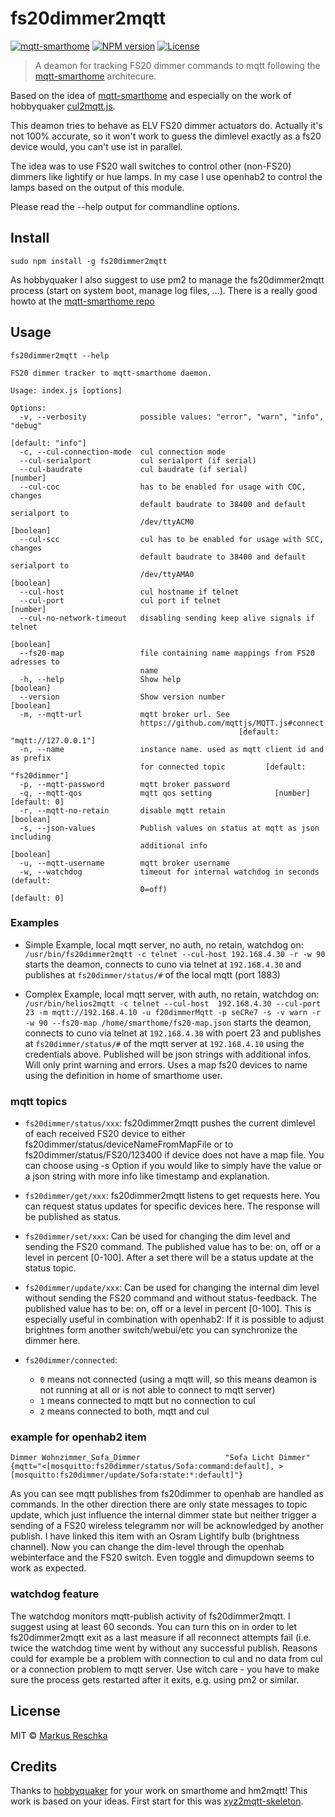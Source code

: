 # fs20dimmer2mqtt

[![mqtt-smarthome](https://img.shields.io/badge/mqtt-smarthome-blue.svg)](https://github.com/mqtt-smarthome/mqtt-smarthome)
[![NPM version](https://badge.fury.io/js/fs20dimmer2mqtt.svg)](http://badge.fury.io/js/fs20dimmer2mqtt)
[![License][mit-badge]][mit-url]

> A deamon for tracking FS20 dimmer commands to mqtt following the [mqtt-smarthome](https://github.com/mqtt-smarthome) architecure.

Based on the idea of [mqtt-smarthome](https://github.com/mqtt-smarthome) and especially on the work of hobbyquaker [cul2mqtt.js](https://github.com/hobbyquaker/cul2mqtt).

This deamon tries to behave as ELV FS20 dimmer actuators do. Actually it's not 100% accurate, so it won't work to guess the dimlevel exactly as a fs20 device would, you can't use ist in parallel.

The idea was to use FS20 wall switches to control other (non-FS20) dimmers like lightify or hue lamps. In my case I use openhab2 to control the lamps based on the output of this module.

Please read the --help output for commandline options.

## Install

`sudo npm install -g fs20dimmer2mqtt`

As hobbyquaker I also suggest to use pm2 to manage the fs20dimmer2mqtt process (start on system boot, manage log files, ...). There is a really good howto at the [mqtt-smarthome repo](https://github.com/mqtt-smarthome/mqtt-smarthome/blob/master/howtos/homematic.md)

## Usage

`fs20dimmer2mqtt --help`

```fs20dimmer2mqtt 0.0.3
FS20 dimmer tracker to mqtt-smarthome daemon.

Usage: index.js [options]

Options:
  -v, --verbosity            possible values: "error", "warn", "info", "debug"
                                                               [default: "info"]
  -c, --cul-connection-mode  cul connection mode
  --cul-serialport           cul serialport (if serial)
  --cul-baudrate             cul baudrate (if serial)                   [number]
  --cul-coc                  has to be enabled for usage with COC, changes
                             default baudrate to 38400 and default serialport to
                             /dev/ttyACM0                              [boolean]
  --cul-scc                  cul has to be enabled for usage with SCC, changes
                             default baudrate to 38400 and default serialport to
                             /dev/ttyAMA0                              [boolean]
  --cul-host                 cul hostname if telnet
  --cul-port                 cul port if telnet                         [number]
  --cul-no-network-timeout   disabling sending keep alive signals if telnet
                                                                       [boolean]
  --fs20-map                 file containing name mappings from FS20 adresses to
                             name
  -h, --help                 Show help                                 [boolean]
  --version                  Show version number                       [boolean]
  -m, --mqtt-url             mqtt broker url. See
                             https://github.com/mqttjs/MQTT.js#connect
                                                   [default: "mqtt://127.0.0.1"]
  -n, --name                 instance name. used as mqtt client id and as prefix
                             for connected topic         [default: "fs20dimmer"]
  -p, --mqtt-password        mqtt broker password
  -q, --mqtt-qos             mqtt qos setting              [number] [default: 0]
  -r, --mqtt-no-retain       disable mqtt retain                       [boolean]
  -s, --json-values          Publish values on status at mqtt as json including
                             additional info                           [boolean]
  -u, --mqtt-username        mqtt broker username
  -w, --watchdog             timeout for internal watchdog in seconds (default:
                             0=off)                                 [default: 0]
```
### Examples

* Simple Example, local mqtt server, no auth, no retain, watchdog on:
`/usr/bin/fs20dimmer2mqtt -c telnet --cul-host 192.168.4.30 -r -w 90`
starts the deamon, connects to cuno via telnet at `192.168.4.30` and publishes at `fs20dimmer/status/#` of the local mqtt (port 1883)

* Complex Example, local mqtt server, with auth, no retain, watchdog on:
`/usr/bin/helios2mqtt -c telnet --cul-host  192.168.4.30 --cul-port 23 -m mqtt://192.168.4.10 -u f20dimmerMqtt -p seCRe7 -s -v warn -r -w 90 --fs20-map /home/smarthome/fs20-map.json`
starts the deamon, connects to cuno via telnet at `192.168.4.30` with poert 23 and publishes at `fs20dimmer/status/#` of the mqtt server at `192.168.4.10` using the credentials above. Published will be json strings with additional infos. Will only print warning and errors. Uses a map fs20 devices to name using the definition in home of smarthome user.

### mqtt topics

* `fs20dimmer/status/xxx`:
fs20dimmer2mqtt pushes the current dimlevel of each received FS20 device to either fs20dimmer/status/deviceNameFromMapFile or to fs20dimmer/status/FS20/123400 if device does not have a map file. You can choose using -s Option if you would like to simply have the value or a json string with more info like timestamp and explanation.

* `fs20dimmer/get/xxx`:
fs20dimmer2mqtt listens to get requests here. You can request status updates for specific devices here. The response will be published as status.

* `fs20dimmer/set/xxx`:
Can be used for changing the dim level and sending the FS20 command. The published value has to be: on, off or a level in percent [0-100]. After a set there will be a status update at the status topic.

* `fs20dimmer/update/xxx`:
Can be used for changing the internal dim level without sending the FS20 command and without status-feedback. The published value has to be: on, off or a level in percent [0-100]. This is especially useful in combination with openhab2: If it is possible to adjust brightnes form another switch/webui/etc you can synchronize the dimmer here.

* `fs20dimmer/connected`:
    * `0` means not connected (using a mqtt will, so this means deamon is not running at all or is not able to connect to mqtt server)
    * `1` means connected to mqtt but no connection to cul
    * `2` means connected to both, mqtt and cul

### example for openhab2 item

```Dimmer Wohnzimmer_Sofa_Dimmer                   "Sofa Licht Dimmer"                         {mqtt="<[mosquitto:fs20dimmer/status/Sofa:command:default], >[mosquitto:fs20dimmer/update/Sofa:state:*:default]"}```

As you can see mqtt publishes from fs20dimmer to openhab are handled as commands. In the other direction there are only state messages to topic update, which just influence the internal dimmer state but neither trigger a sending of a FS20 wireless telegramm nor will be acknowledged by another publish.
I have linked this item with an Osram Lightify bulb (brightness channel). Now you can change the dim-level through the openhab webinterface and the FS20 switch. Even toggle and dimupdown seems to work as expected.

### watchdog feature

The watchdog monitors mqtt-publish activity of fs20dimmer2mqtt. I suggest using at least 60 seconds. You can turn this on in order to let fs20dimmer2mqtt exit as a last measure if all reconnect attempts fail (i.e. twice the watchdog time went by without any successful publish. Reasons could for example be a problem with connection to cul and no data from cul or a connection problem to mqtt server. Use witch care - you have to make sure the process gets restarted after it exits, e.g. using pm2 or similar.

## License

MIT © [Markus Reschka](https://github.com/mreschka)

[mit-badge]: https://img.shields.io/badge/License-MIT-blue.svg?style=flat
[mit-url]: LICENSE

## Credits

Thanks to [hobbyquaker](https://github.com/hobbyquaker) for your work on smarthome and hm2mqtt! This work is based on your ideas. First start for this was [xyz2mqtt-skeleton](https://github.com/hobbyquaker/xyz2mqtt-skeleton).
